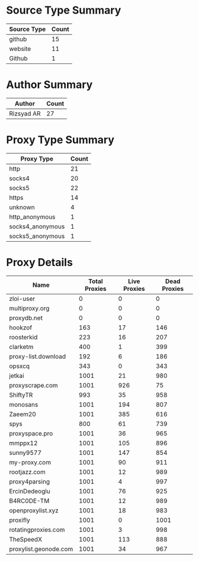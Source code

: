 # Source Type Summary

| Source Type | Count |
|-------------|-------|
| github | 15 |
| website | 11 |
| Github | 1 |


# Author Summary

| Author | Count |
|--------|-------|
| Rizsyad AR | 27 |


# Proxy Type Summary

| Proxy Type | Count |
|------------|-------|
| http | 21 |
| socks4 | 20 |
| socks5 | 22 |
| https | 14 |
| unknown | 4 |
| http_anonymous | 1 |
| socks4_anonymous | 1 |
| socks5_anonymous | 1 |


# Proxy Details

| Name | Total Proxies | Live Proxies | Dead Proxies |
|------|---------------|--------------|---------------|
| zloi-user | 0 | 0 | 0 |
| multiproxy.org | 0 | 0 | 0 |
| proxydb.net | 0 | 0 | 0 |
| hookzof | 163 | 17 | 146 |
| roosterkid | 223 | 16 | 207 |
| clarketm | 400 | 1 | 399 |
| proxy-list.download | 192 | 6 | 186 |
| opsxcq | 343 | 0 | 343 |
| jetkai | 1001 | 21 | 980 |
| proxyscrape.com | 1001 | 926 | 75 |
| ShiftyTR | 993 | 35 | 958 |
| monosans | 1001 | 194 | 807 |
| Zaeem20 | 1001 | 385 | 616 |
| spys | 800 | 61 | 739 |
| proxyspace.pro | 1001 | 36 | 965 |
| mmppx12 | 1001 | 105 | 896 |
| sunny9577 | 1001 | 147 | 854 |
| my-proxy.com | 1001 | 90 | 911 |
| rootjazz.com | 1001 | 12 | 989 |
| proxy4parsing | 1001 | 4 | 997 |
| ErcinDedeoglu | 1001 | 76 | 925 |
| B4RC0DE-TM | 1001 | 12 | 989 |
| openproxylist.xyz | 1001 | 18 | 983 |
| proxifly | 1001 | 0 | 1001 |
| rotatingproxies.com | 1001 | 3 | 998 |
| TheSpeedX | 1001 | 113 | 888 |
| proxylist.geonode.com | 1001 | 34 | 967 |
